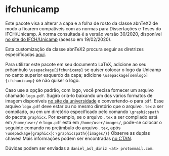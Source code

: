 # ifchunicamp
Este pacote visa a alterar a capa e a folha de rosto da classe abnTeX2
de modo a ficarem compatíveis com as normas para Dissertações e Teses do IFCH/Unicamp.
A norma consultada é a versão versão 30/2020, disponível
[no site do IFCH/Unicamp](https://www.ifch.unicamp.br/ifch/pos/formularios) (acesso em 19/02/2020).

Esta customização da classe abnTeX2 procura seguir as diretrizes especificadas
[aqui](https://github.com/abntex/abntex2/wiki/ComoCustomizar).

Para utilizar este pacote em seu documento LaTeX, adicione ao seu prêambulo
`\usepackage{ifchunicamp}`
se quiser colocar o logo da Unicamp no canto superior esquerdo da capa;
adicione
`\usepackage[semlogo]{ifchunicamp}`
se não quiser o logo.

Caso use a opção padrão, com logo,
você precisa fornecer um arquivo chamado `logo.pdf`.
Sugiro criá-lo baixando um dos vários formatos de imagem disponíveis
[no site da universidade](https://www.unicamp.br/unicamp/logotipo)
e convertendo-o para `pdf`.
Esse arquivo `logo.pdf` deve estar ou no mesmo diretório que o arquivo `.tex` a ser compilado, ou
em um diretório especificado pelo comando `\graphicspath` do pacote `graphicx`.
Por exemplo, se o arquivo `.tex` a ser compilado está em `/home/user/` e `logo.pdf` está em `/home/user/images/`,
pode-se colocar o seguinte comando no preâmbulo do arquivo `.tex`, após `\usepackage{graphicx}`:
`\graphicspath{{images/}}`
Observe as duplas chaves!
Mais informações podem ser encontradas
[no CTAN](https://www.ctan.org/pkg/graphicx).

Dúvidas podem ser enviadas a `daniel_asl_diniz <at> protonmail.com`.
